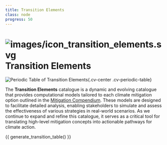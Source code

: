 ```yaml
---
title: Transition Elements
class: node
progress: 50
---
```


<h1 class="cv-h2"><img alt="images/icon_transition_elements.svg" class="cv-floatleft cv-vpadding" src="/images/icon_transition_elements.svg">Transition Elements</h1>

![Periodic Table of Transition Elements](/images/periodic_table.svg){.cv-center .cv-periodic-table}


The **Transition Elements** catalogue is a dynamic and evolving catalogue that provides computational models tailored to each climate mitigation option outlined in the [Mitigation Compendium](/2-ipcc-mitigation-options/index.md). These models are designed to facilitate detailed analysis, enabling stakeholders to simulate and assess the effectiveness of various strategies in real-world scenarios. As we continue to expand and refine this catalogue, it serves as a critical tool for translating high-level mitigation concepts into actionable pathways for climate action.


{{ generate_transition_table() }}



